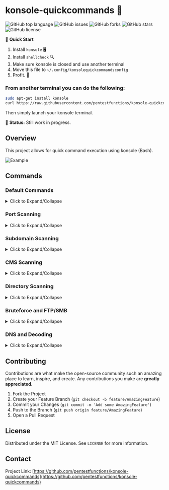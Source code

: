
# konsole-quickcommands 🚀

![GitHub top language](https://img.shields.io/github/languages/top/pentestfunctions/konsole-quickcommands)
![GitHub issues](https://img.shields.io/github/issues/pentestfunctions/konsole-quickcommands)
![GitHub forks](https://img.shields.io/github/forks/pentestfunctions/konsole-quickcommands)
![GitHub stars](https://img.shields.io/github/stars/pentestfunctions/konsole-quickcommands)
![GitHub license](https://img.shields.io/github/license/pentestfunctions/konsole-quickcommands)

📌 **Quick Start**

1. Install `konsole` 🖥️
2. Install `shellcheck` 🔍
3. Make sure konsole is closed and use another terminal
4. Move this file to `~/.config/konsolequickcommandsconfig`
5. Profit. 💸

### From another terminal you can do the following:
```bash
sudo apt-get install konsole
curl https://raw.githubusercontent.com/pentestfunctions/konsole-quickcommands/main/konsolequickcommandsconfig > ~/.config/konsolequickcommandsconfig
```
Then simply launch your konsole terminal. 

🔨 **Status:** Still work in progress.

## Overview
This project allows for quick command execution using konsole (Bash).

![Example](sampleidea.gif)

## Commands


### Default Commands

<details>
<summary>Click to Expand/Collapse</summary>

| Command | Description | Implemented |
|:--------|:------------|:-----------:|
| 0. Clear the screen | Clearing the screen | [x] |
| 1. Set Target Variable | Set the target for scanning | [x] |
| 2. Host penetration testing directory | Host penetration testing directory | [x] |
| 3. Listen with netcat | Listen with netcat | [x] |
| 99. Check Everything is installed | Check Installations | [x] |

</details>

### Port Scanning

<details>
<summary>Click to Expand/Collapse</summary>

| Command | Description | Implemented |
|:--------|:------------|:-----------:|
| 0. Long form general enumeration | Long form general enumeration | [x] |
| 1. Verbose, syn, all ports, all scripts, no ping | Nmap Verbose, Syn, All Ports | [x] |
| 2. Identify ports on target | Rustscan | [x] |
| 3. Quick Port Scan | Quick Nmap scan | [x] |

</details>

### Subdomain Scanning

<details>
<summary>Click to Expand/Collapse</summary>

| Command | Description | Implemented |
|:--------|:------------|:-----------:|
| 1. Wfuzz Brute subdomains | Wfuzz Brute subdomains | [x] |
| 2. Retrieve Subdomains | Retrieve Subdomains from web archive | [x] |

</details>

### CMS Scanning

<details>
<summary>Click to Expand/Collapse</summary>

| Command | Description | Implemented |
|:--------|:------------|:-----------:|
| 0. Identify your targets software | httpx checking | [x] |
| 1. Whatweb | Whatweb | [x] |
| 2. Wafw00f | Wafw00f | [x] |
| 3. Wordpress/Wpscan | Wordpress/Wpscan | [x] |

</details>

### Directory Scanning

<details>
<summary>Click to Expand/Collapse</summary>

| Command | Description | Implemented |
|:--------|:------------|:-----------:|
| 0. Quick Directory Scan | dirsearch quick | [x] |
| 1. Dirsearch complex | dirsearch complex | [x] |
| 2. Gobuster | Gobuster directory scanning | [x] |

</details>

### Bruteforce and FTP/SMB

<details>
<summary>Click to Expand/Collapse</summary>

| Command | Description | Implemented |
|:--------|:------------|:-----------:|
| 0. Hydra To be fixed later | Hydra Commands | [x] |
| 0. FTP anonymous download | Anonymous login and retrieve all files | [x] |
| 1. SMB enumeration (Enum4Linux) | SMB enumeration with enum4linux | [x] |

</details>

### DNS and Decoding

<details>
<summary>Click to Expand/Collapse</summary>

| Command | Description | Implemented |
|:--------|:------------|:-----------:|
| 0. (Dig) DNS information | Dig the DNS info | [x] |
| Base64 Decode | Decode a base64-encoded data | [x] |
| Base32 Decode | Decode a base32-encoded data | [x] |
| Base58 Decode | Decode a base58-encoded data | [x] |
| Base85 Decode | Decode a base85 (Ascii85)-encoded data | [x] |
| URL Decode | Decode a URL-encoded string | [x] |
| Hex Decode | Decode a hex-encoded string | [x] |
| ROT13 Decode | Decode a ROT13-encoded string | [x] |
| AES Decrypt | Decrypt AES-encrypted data (AES-256-CBC) | [x] |

</details>


## Contributing
Contributions are what make the open-source community such an amazing place to learn, inspire, and create. Any contributions you make are **greatly appreciated**.

1. Fork the Project
2. Create your Feature Branch (`git checkout -b feature/AmazingFeature`)
3. Commit your Changes (`git commit -m 'Add some AmazingFeature'`)
4. Push to the Branch (`git push origin feature/AmazingFeature`)
5. Open a Pull Request

## License
Distributed under the MIT License. See `LICENSE` for more information.

## Contact
Project Link: [https://github.com/pentestfunctions/konsole-quickcommands](https://github.com/pentestfunctions/konsole-quickcommands)
